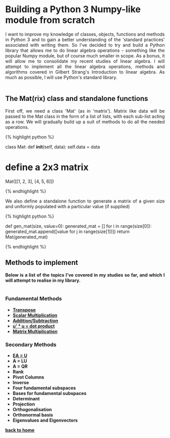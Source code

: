 # Building a Python 3 Numpy-like module from scratch
<div style="text-align: justify">
I want to improve my knowledge of classes, objects, functions and methods in
Python 3 and to gain a better understanding of the 'standard practices'
associated with writing them. So I've decided to try and build a Python library
that allows me to do linear algebra operations - something like the popular
Numpy module, but of course much smaller in scope. As a bonus, it will allow me
to consolidate my recent studies of linear algebra. I will attempt to implement
all the linear algebra operations, methods and algorithms covered in Gilbert
Strang's Introduction to linear algebra. As much as possible, I will use
Python's standard library.
</div><br/>

## The Mat(rix) class and standalone functions
<div style="text-align: justify">
First off, we need a class 'Mat' (as in 'matrix'). Matrix like data will be
passed to the Mat class in the form of a list of lists, with each sub-list
acting as a row. We will gradually build up a suit of methods to do all the
needed operations. 
</div>

{% highlight python %}

class Mat:
    def __init__(self, data):
        self.data = data

# define a 2x3 matrix
Mat([[1, 2, 3], [4, 5, 6]])

{% endhighlight %}

<div style="text-align: justify">
We also define a standalone function to generate a matrix of a given size and
uniformly populated with a particular value (if supplied)
</div>

{% highlight python %}

def gen_mat(size, value=0):
    generated_mat = []
    for i in range(size[0]):
        generated_mat.append([value for j in range(size[1])])
    return Mat(generated_mat)

{% endhighlight %}<b/>

## Methods to implement
<div style="text-align: justify">
Below is a list of the topics I've covered in my studies so far, and which I
will attempt to realise in my library.
</div><br/>

### Fundamental Methods
- [Transpose](./transpose.md)
- [Scalar Multiplication](./scalar_multiplication.md)
- [Addition/Subtraction](./addition_subtraction.md)
- [u' * u = dot product](./dot_prod_and_mat_multiply.md)
- [Matrix Multiplication](./dot_prod_and_mat_multiply.md)

### Secondary Methods 
- [EA = U](./elimination.md)
- A = LU
- A = QR
- Rank
- Pivot Columns
- Inverse
- Four fundamental subspaces
- Bases for fundamental subspaces
- Determinant
- Projection
- Orthogonalisation
- Orthonormal basis
- Eigenvalues and Eigenvectors

[back to home](../README.md)

